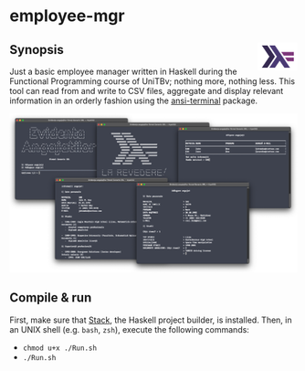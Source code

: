 # employee-mgr

## <img align="right" src="./README/haskell-logo.png"> Synopsis 

Just a basic employee manager written in Haskell during the Functional Programming course of UniTBv; nothing more, nothing less. This tool can read from and write to CSV files, aggregate and display relevant information in an orderly fashion using the [ansi-terminal](https://hackage.haskell.org/package/ansi-terminal) package.

![Hero](./README/cli-preview.png)

## Compile & run

First, make sure that [Stack](https://en.wikipedia.org/wiki/Stack_(Haskell)), the Haskell project builder, is installed. Then, in an UNIX shell (e.g. `bash`, `zsh`), execute the following commands:

- `chmod u+x ./Run.sh`
- `./Run.sh`